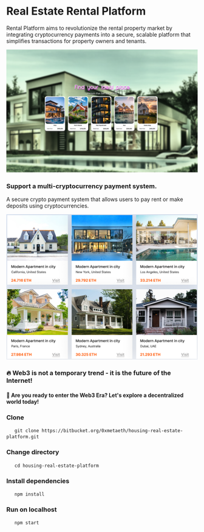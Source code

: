 # Real Estate Rental Platform 

Rental Platform aims to revolutionize the rental property market by integrating cryptocurrency payments into a secure, scalable platform that simplifies transactions for property owners and tenants.

![alt text](public/real-estate.png)

### Support a multi-cryptocurrency payment system.

A secure crypto payment system that allows users to pay rent or make deposits using cryptocurrencies.

![alt text](public/marketplace.png)

### 🔥 Web3 is not a temporary trend - it is the future of the Internet!

#### 🚀 Are you ready to enter the Web3 Era? Let's explore a decentralized world today!

### Clone

```
   git clone https://bitbucket.org/0xmetaeth/housing-real-estate-platform.git
```
### Change directory

```
   cd housing-real-estate-platform
```
### Install dependencies

```
   npm install
```

### Run on localhost

```
   npm start
```
